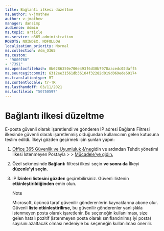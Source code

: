 ```yaml
---
title: Bağlantı ilkesi düzeltme
ms.author: v-jmathew
author: v-jmathew
manager: dansimp
audience: Admin
ms.topic: article
ms.service: o365-administration
ROBOTS: NOINDEX, NOFOLLOW
localization_priority: Normal
ms.collection: Adm_O365
ms.custom:
- "9000760"
- "7391"
ms.openlocfilehash: 0b6286350e706e493f6d30b7978aacedc02daff5
ms.sourcegitcommit: 6312ee31561db36104f32282d019d069ede69174
ms.translationtype: MT
ms.contentlocale: tr-TR
ms.lasthandoff: 03/11/2021
ms.locfileid: "50750597"
---
```

# <a name="fix-connection-policy"></a>Bağlantı ilkesi düzeltme

E-posta güvenli olarak işaretlendi ve gönderen IP adresi Bağlantı Filtresi ilkesinde güvenli olarak işaretlenmiş olduğundan kullanıcının gelen kutusuna teslim edildi. İlkeyi gözden geçirmek için şunları yapın:

1. [Office 365 Güvenlik ve Uyumluluk &'ne](https://go.microsoft.com/fwlink/p/?linkid=2077143)gidin ve ardından Tehdit yönetimi İlkesi İstenmeyen Postayla   >    >  [Mücadele'ye gidin.](https://go.microsoft.com/fwlink/?linkid=2101518)
2. Özel sekmesinde **Bağlantı** filtresi ilkesi seçin **ve sonra da** İlkeyi **düzenle'yi seçin.**
3. IP **İzinleri listesini gözden** geçirebilirsiniz. Güvenli listenin **etkinleştirildiğinden** emin olun.

    > [!NOTE]
    > Microsoft, üçüncü taraf güvenilir gönderenlerin kaynaklarına abone olur. Güvenli **liste etkinleştirilirse,** bu güvenilir gönderenler yanlışlıkla istenmeyen posta olarak işaretlenir. Bu seçeneğin kullanılması, size gelen hatalı pozitif (istenmeyen posta olarak sınıflandırılmış iyi posta) sayısını azaltacak olması nedeniyle bu seçeneğin kullanılması önerilir.
